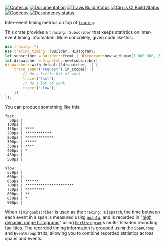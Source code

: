 [![Crates.io](https://img.shields.io/crates/v/tracing-timing.svg)](https://crates.io/crates/tracing-timing)
[![Documentation](https://docs.rs/tracing-timing/badge.svg)](https://docs.rs/tracing-timing/)
[![Travis Build Status](https://travis-ci.com/jonhoo/tracing-timing.svg?branch=master)](https://travis-ci.com/jonhoo/tracing-timing)
[![Cirrus CI Build Status](https://api.cirrus-ci.com/github/jonhoo/tracing-timing.svg)](https://cirrus-ci.com/github/jonhoo/tracing-timing)
[![Codecov](https://codecov.io/github/jonhoo/tracing-timing/coverage.svg?branch=master)](https://codecov.io/gh/jonhoo/tracing-timing)
[![Dependency status](https://deps.rs/repo/github/jonhoo/tracing-timing/status.svg)](https://deps.rs/repo/github/jonhoo/tracing-timing)

Inter-event timing metrics on top of [`tracing`].

This crate provides a `tracing::Subscriber` that keeps statistics on
inter-event timing information. More concretely, given code like this:

```rust
use tracing::*;
use tracing_timing::{Builder, Histogram};
let subscriber = Builder::from(|| Histogram::new_with_max(1_000_000, 2).unwrap()).build();
let dispatcher = Dispatch::new(subscriber);
dispatcher::with_default(&dispatcher, || {
    trace_span!("request").in_scope(|| {
        // do a little bit of work
        trace!("fast");
        // do a lot of work
        trace!("slow");
    })
});
```

You can produce something like this:

```text
fast:
  50µs |
 100µs |
 150µs | ****
 200µs | ************
 250µs | *************
 300µs | *****
 350µs | ****
 400µs | *
 450µs |
 500µs |

slow:
 550µs |
 600µs |
 650µs | ******
 700µs | **********************
 750µs | *********
 800µs | **
 850µs | *
 900µs |
```

When `TimingSubscriber` is used as the `tracing::Dispatch`, the time
between each event in a span is measured using [`quanta`], and is
recorded in "[high dynamic range histograms]" using [`hdrhistogram`]'s
multi-threaded recording facilities. The recorded timing information is
grouped using the `SpanGroup` and `EventGroup` traits, allowing you to
combine recorded statistics across spans and events.

  [`tracing`]: https://docs.rs/tracing-core/
  [high dynamic range histograms]: https://hdrhistogram.github.io/HdrHistogram/
  [`hdrhistogram`]: https://docs.rs/hdrhistogram/
  [`quanta`]: https://docs.rs/quanta/
